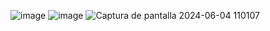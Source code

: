 ![image](https://github.com/mathiasorr/USERS6jun/assets/170960058/db12f4f6-dfa2-4a5d-88fd-6c25454b0f55)
![image](https://github.com/mathiasorr/USERS6jun/assets/170960058/cd8da4fc-932e-4645-a0f6-d8f5a9351539)
![Captura de pantalla 2024-06-04 110107](https://github.com/mathiasorr/USERS6jun/assets/170960058/d93ed04c-dc29-4bbd-af32-cb371d0957c7)



